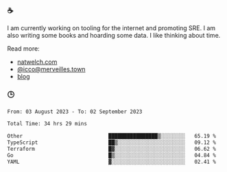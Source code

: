 ### ☕

I am currently working on tooling for the internet and promoting SRE. I am also writing some books and hoarding some data. I like thinking about time. 

Read more:

 - [natwelch.com](https://natwelch.com)
 - [@icco@merveilles.town](https://merveilles.town/@icco)
 - [blog](https://writing.natwelch.com)

### 🕒

<!--START_SECTION:waka-->

```txt
From: 03 August 2023 - To: 02 September 2023

Total Time: 34 hrs 29 mins

Other                            ████████████████▒░░░░░░░░   65.19 %
TypeScript                       ██▒░░░░░░░░░░░░░░░░░░░░░░   09.12 %
Terraform                        █▓░░░░░░░░░░░░░░░░░░░░░░░   06.62 %
Go                               █▒░░░░░░░░░░░░░░░░░░░░░░░   04.84 %
YAML                             ▓░░░░░░░░░░░░░░░░░░░░░░░░   02.41 %
```

<!--END_SECTION:waka-->
